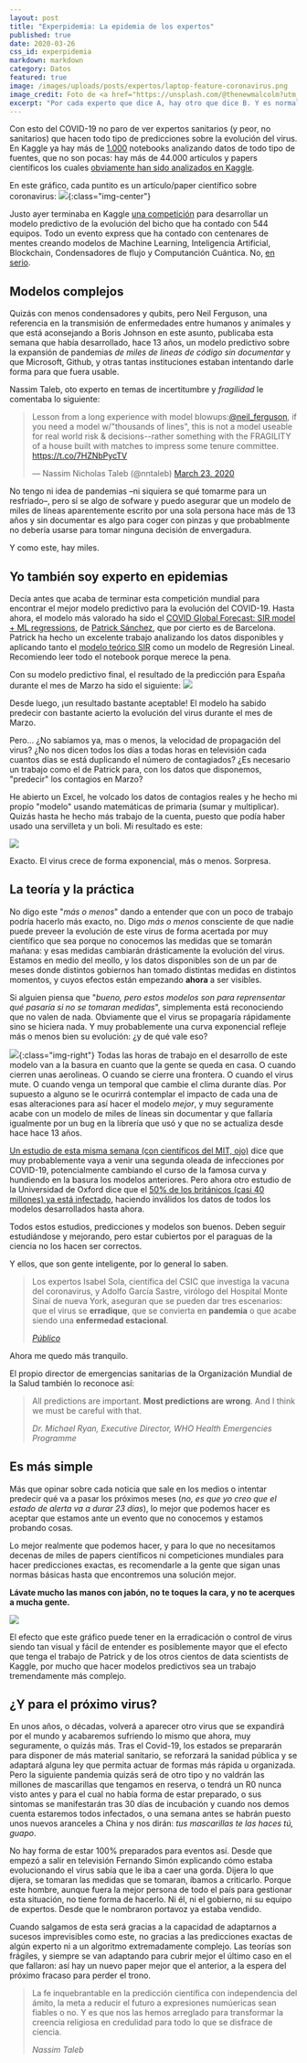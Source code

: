 ```yaml
---
layout: post
title: "Experpidemia: La epidemia de los expertos"
published: true
date: 2020-03-26
css_id: experpidemia
markdown: markdown
category: Datos
featured: true
image: /images/uploads/posts/expertos/laptop-feature-coronavirus.png
image_credit: Foto de <a href="https://unsplash.com/@thenewmalcolm?utm_source=unsplash&utm_medium=referral&utm_content=creditCopyText">Obi Onyeador</a>
excerpt: "Por cada experto que dice A, hay otro que dice B. Y es normal: ahora todos somos expertos"
---
```


Con esto del COVID-19 no paro de ver expertos sanitarios (y peor, no sanitarios) que hacen todo tipo de predicciones sobre la evolución del virus. En Kaggle ya hay más de [1.000](https://www.kaggle.com/search?q=covid+in%3Anotebooks) notebooks analizando datos de todo tipo de fuentes, que no son pocas: hay más de 44.000 artículos y papers científicos los cuales [obviamente han sido analizados en Kaggle](https://www.kaggle.com/maksimeren/covid-19-literature-clustering). 

En este gráfico, cada puntito es un artículo/paper científico sobre coronavirus:
![](/images/uploads/posts/expertos/scatter_articulos.png){:class="img-center"}

Justo ayer terminaba en Kaggle [una competición](https://www.kaggle.com/c/covid19-global-forecasting-week-1/notebooks) para desarrollar un modelo predictivo de la evolución del bicho que ha contado con 544 equipos. Todo un evento express que ha contado con centenares de mentes creando modelos de Machine Learning, Inteligencia Artificial, Blockchain, Condensadores de flujo y Computanción Cuántica. No, [en serio](https://www.kaggle.com/general/137559#781443).

## Modelos complejos
Quizás con menos condensadores y qubits, pero Neil Ferguson, una referencia en la transmisión de enfermedades entre humanos y animales y que está aconsejando a Boris Johnson en este asunto, publicaba esta semana que había desarrollado, hace 13 años, un modelo predictivo sobre la expansión de pandemias *de miles de lineas de código sin documentar* y que Microsoft, Github, y otras tantas instituciones estaban intentando darle forma para que fuera usable. 

Nassim Taleb, oto experto en temas de incertitumbre y *fragilidad* le comentaba lo siguiente:

<blockquote class="twitter-tweet"><p lang="en" dir="ltr">Lesson from a long experience with model blowups:<a href="https://twitter.com/neil_ferguson?ref_src=twsrc%5Etfw">@neil_ferguson</a>, if you need a model w/&quot;thousands of lines&quot;, this is not a model useable for real world risk &amp; decisions--rather something with the FRAGILITY of a house built with matches to impress some tenure committee. <a href="https://t.co/7HZNbPycTV">https://t.co/7HZNbPycTV</a></p>&mdash; Nassim Nicholas Taleb (@nntaleb) <a href="https://twitter.com/nntaleb/status/1242235586578190338?ref_src=twsrc%5Etfw">March 23, 2020</a></blockquote> <script async src="https://platform.twitter.com/widgets.js" charset="utf-8"></script> 

No tengo ni idea de pandemias –ni siquiera se qué tomarme para un resfriado–, pero sí se algo de sofware y puedo asegurar que un modelo de miles de líneas aparentemente escrito por una sola persona hace más de 13 años y sin documentar es algo para coger con pinzas y que probablmente no debería usarse para tomar ninguna decisión de envergadura. 

Y como este, hay miles. 

## Yo también soy experto en epidemias

Decía antes que acaba de terminar esta competición mundial para encontrar el mejor modelo predictivo para la evolución del COVID-19. Hasta ahora, el modelo más valorado ha sido el [COVID Global Forecast: SIR model + ML regressions](https://www.kaggle.com/saga21/covid-global-forecast-sir-model-ml-regressions), de [Patrick Sánchez](https://www.kaggle.com/saga21), que por cierto es de Barcelona. Patrick ha hecho un excelente trabajo analizando los datos disponibles y aplicando tanto el [modelo teórico SIR](https://www.kaggle.com/saga21/covid-global-forecast-sir-model-ml-regressions) como un modelo de Regresión Lineal. Recomiendo leer todo el notebook porque merece la pena. 

Con su modelo predictivo final, el resultado de la predicción para España durante el mes de Marzo ha sido el siguiente:
![](/images/uploads/posts/expertos/regresion-2-spain.png)

Desde luego, ¡un resultado bastante aceptable! El modelo ha sabido predecir con bastante acierto la evolución del virus durante el mes de Marzo. 

Pero... ¿No sabíamos ya, mas o menos, la velocidad de propagación del virus? ¿No nos dicen todos los días a todas horas en televisión cada cuantos días se está duplicando el número de contagiados? ¿Es necesario un trabajo como el de Patrick para, con los datos que disponemos, "predecir" los contagios en Marzo?

He abierto un Excel, he volcado los datos de contagios reales y he hecho mi propio "modelo" usando matemáticas de primaria (sumar y multiplicar). Quizás hasta he hecho más trabajo de la cuenta, puesto que podía haber usado una servilleta y un boli. Mi resultado es este:

![](/images/uploads/posts/expertos/regresion-personal-diy.png)

Exacto. El virus crece de forma exponencial, más o menos. Sorpresa.

## La teoría y la práctica

No digo este "*más o menos*" dando a entender que con un poco de trabajo podría hacerlo más exacto, no. Digo *más o menos* consciente de que nadie puede preveer la evolución de este virus de forma acertada por muy científico que sea porque no conocemos las medidas que se tomarán mañana: y esas medidas cambiarán drásticamente la evolución del virus. Estamos en medio del meollo, y los datos disponibles son de un par de meses donde distintos gobiernos han tomado distintas medidas en distintos momentos, y cuyos efectos están empezando **ahora** a ser visibles. 

Si alguien piensa que "*bueno, pero estos modelos son para reprensentar qué pasaría si no se tomaran medidas*", simplementa está reconociendo que no valen de nada. Obviamente que el virus se propagaría rápidamente sino se hiciera nada. Y muy probablemente una curva exponencial refleje más o menos bien su evolución: ¿y de qué vale eso?

![](/images/uploads/posts/expertos/robot-basura.jpg){:class="img-right"}
Todas las horas de trabajo en el desarrollo de este modelo van a la basura en cuanto que la gente se queda en casa. O cuando cierren unas aerolineas. O cuando se cierre una frontera. O cuando el virus mute. O cuando venga un temporal que cambie el clima durante días. Por supuesto a alguno se le ocurirrá contemplar el impacto de cada una de esas alteraciones para así hacer el modelo *mejor*, y muy seguramente acabe con un modelo de miles de líneas sin documentar y que fallaría igualmente por un bug en la librería que usó y que no se actualiza desde hace hace 13 años. 

[Un estudio de esta misma semana (con científicos del MIT, ojo)](https://cadenaser.com/ser/2020/03/25/ciencia/1585160937_053388.html) dice que muy probablemente vaya a venir una segunda oleada de infecciones por COVID-19, potencialmente cambiando el curso de la famosa curva y hundiendo en la basura los modelos anteriores. Pero ahora otro estudio de la Universidad de Oxford dice que el [50% de los británicos (casi 40 millones) ya está infectado](https://nymag.com/intelligencer/2020/03/oxford-study-coronavirus-may-have-infected-half-of-u-k.html), haciendo inválidos los datos de todos los modelos desarrollados hasta ahora. 

Todos estos estudios, predicciones y modelos son buenos. Deben seguir estudiándose y mejorando, pero estar cubiertos por el paraguas de la ciencia no los hacen ser correctos. 

Y ellos, que son gente inteligente, por lo general lo saben.

> Los expertos Isabel Sola, científica del CSIC que investiga la vacuna del coronavirus, y Adolfo García Sastre, virólogo del Hospital Monte Sinaí de nueva York, aseguran que se pueden dar tres escenarios: que el virus se **erradique**, que se convierta en **pandemia** o que acabe siendo una **enfermedad estacional**.
>
> <cite><a href="https://www.publico.es/videos/844627/asi-sera-el-futuro-del-coronavirus-covid-19-segun-los-expertos-cientificos">Público</a></cite>

Ahora me quedo más tranquilo. 

El propio director de emergencias sanitarias de la Organización Mundial de la Salud también lo reconoce así: 

> All predictions are important. **Most predictions are wrong**. And I think we must be careful with that. 
>
> <cite>Dr. Michael Ryan, Executive Director, WHO Health Emergencies Programme</cite>

## Es más simple
Más que opinar sobre cada noticia que sale en los medios o intentar predecir qué va a pasar los próximos meses (*no, es que yo creo que el estado de alerta va a durar 23 días*), lo mejor que podemos hacer es aceptar que estamos ante un evento que no conocemos y estamos probando cosas. 

Lo mejor realmente que podemos hacer, y para lo que no necesitamos decenas de miles de papers científicos ni competiciones mundiales para hacer predicciones exactas, es recomendarle a la gente que sigan unas normas básicas hasta que encontremos una solución mejor.  

**Lávate mucho las manos con jabón, no te toques la cara, y no te acerques a mucha gente.**

![](/images/uploads/posts/expertos/Covid-19-Transmission-graphic-01.gif)

El efecto que este gráfico puede tener en la erradicación o control de virus siendo tan visual y fácil de entender es posiblemente mayor que el efecto que tenga el trabajo de Patrick y de los otros cientos de data scientists de Kaggle, por mucho que hacer modelos predictivos sea un trabajo tremendamente más complejo. 

## ¿Y para el próximo virus?
En unos años, o décadas, volverá a aparecer otro virus que se expandirá por el mundo y acabaremos sufriendo lo mismo que ahora, muy seguramente, o quizás más. Tras el Covid-19, los estados se prepararán para disponer de más material sanitario, se reforzará la sanidad pública y se adaptará alguna ley que permita actuar de formas más rápida u organizada. Pero la siguiente pandemia quizás será de otro tipo y no valdrán las millones de mascarillas que tengamos en reserva, o tendrá un R0 nunca visto antes y para el cual no había forma de estar preparado, o sus sintomas se manifestarán tras 30 días de incubación y cuando nos demos cuenta estaremos todos infectados, o una semana antes se habrán puesto unos nuevos aranceles a China y nos dirán: *tus mascarillas te las haces tú, guapo*. 

No hay forma de estar 100% preparados para eventos así. Desde que empezó a salir en televisión Fernando Simón explicando cómo estaba evolucionando el virus sabía que le iba a caer una gorda. Dijera lo que dijera, se tomaran las medidas que se tomaran, íbamos a criticarlo. Porque este hombre, aunque fuera la mejor persona de todo el país para gestionar esta situación, no tiene forma de hacerlo. Ni él, ni el gobierno, ni su equipo de expertos. Desde que le nombraron portavoz ya estaba vendido. 


Cuando salgamos de esta será gracias a la capacidad de adaptarnos a sucesos imprevisibles como este, no gracias a las predicciones exactas de algún experto ni a un algoritmo extremadamente complejo. Las teorías son frágiles, y siempre se van adaptando para cubrir mejor el último caso en el que fallaron: así hay un nuevo paper mejor que el anterior, a la espera del próximo fracaso para perder el trono. 

> La fe inquebrantable en la predicción científica con independencia del ámito, la meta a reducir el futuro a expresiones numúericas sean fiables o no. Y es que nos las hemos arreglado para transformar la creencia religiosa en credulidad para todo lo que se disfrace de ciencia. 
> 
> <cite> Nassim Taleb</cite>



